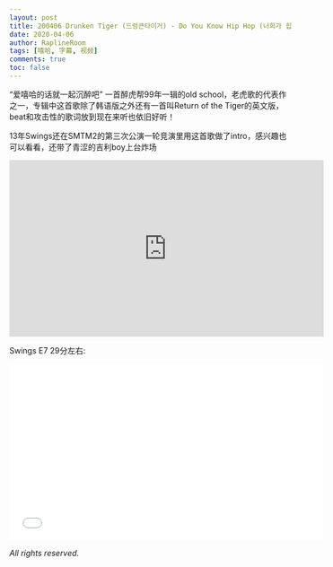 ```yaml
---
layout: post
title: 200406 Drunken Tiger (드렁큰타이거) - Do You Know Hip Hop (너희가 힙합을 아느냐) MV【中字】
date: 2020-04-06
author: RaplineRoom
tags: [嘻哈, 字幕, 视频]
comments: true
toc: false
---
```


“爱嘻哈的话就一起沉醉吧”
一首醉虎帮99年一辑的old school，老虎歌的代表作之一，专辑中这首歌除了韩语版之外还有一首叫Return of the Tiger的英文版，beat和攻击性的歌词放到现在来听也依旧好听！

13年Swings还在SMTM2的第三次公演一轮竞演里用这首歌做了intro，感兴趣也可以看看，还带了青涩的吉利boy上台炸场

<div class="video-container"><iframe width="560" height="315" src="https://www.youtube.com/embed/lSBtjRo0_HI" frameborder="0" allow="accelerometer; autoplay; encrypted-media; gyroscope; picture-in-picture" allowfullscreen></iframe></div>

Swings E7 29分左右:

<div class="video-container"><iframe width="560" height="315" src="//player.bilibili.com/player.html?aid=33897713&bvid=BV14t411Z7iq&cid=59359391&page=7" scrolling="no" border="0" frameborder="no" framespacing="0" allowfullscreen="true"> </iframe></div>

*All rights reserved.* 